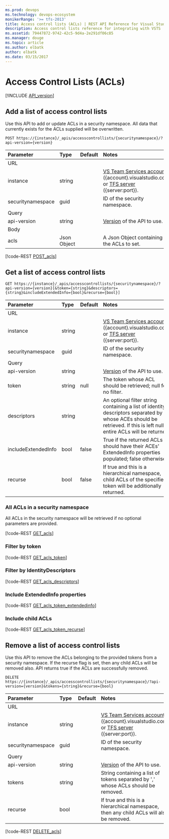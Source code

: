 ```yaml
---
ms.prod: devops
ms.technology: devops-ecosystem
monikerRange: '>= tfs-2013'
title: Access control lists (ACLs) | REST API Reference for Visual Studio Team Services and Team Foundation Server
description: Access control lists reference for integrating with VSTS
ms.assetid: 79447872-9742-42c5-9d4a-2e291df06c85
ms.manager: douge
ms.topic: article
ms.author: elbatk
author: elbatk
ms.date: 03/15/2017
---
```


# Access Control Lists (ACLs)
[!INCLUDE [API_version](../_data/version.md)]

## Add a list of access control lists
<a name="add" />

Use this API to add or update ACLs in a security namespace. All data that currently exists for the ACLs supplied will be overwritten. 

```no-highlight
POST https://{instance}/_apis/accesscontrollists/{securitynamespace}/?api-version={version}
```

| Parameter         | Type    | Default | Notes
|:------------------|:--------|:--------|:-------------------------------------------------------------------------------------------------------------
| URL		
| instance          | string  |         | [VS Team Services account](/vsts/integrate/get-started/rest/basics) ({account}.visualstudio.com) or [TFS server](/vsts/integrate/get-started/rest/basics) ({server:port}).
| securitynamespace | guid    |         | ID of the security namespace. 
| Query
| api-version       | string  |         | [Version](../../concepts/rest-api-versioning.md) of the API to use.
| Body
| acls              | Json Object |         | A Json Object containing the ACLs to set. 

[!code-REST [POST_acls](./_data/POST__accesscontrollists__securityNamespaceId__.json)]

## Get a list of access control lists
<a name="get" />

```no-highlight
GET https://{instance}/_apis/accesscontrollists/{securitynamespace}/?api-version={version}[&token={string}&descriptors={string}&includeExtendedInfo={bool}&recurse={bool}]
```

| Parameter         | Type    | Default | Notes
|:------------------|:--------|:--------|:-------------------------------------------------------------------------------------------------------------
| URL		         
| instance          | string  |         | [VS Team Services account](/vsts/integrate/get-started/rest/basics) ({account}.visualstudio.com) or [TFS server](/vsts/integrate/get-started/rest/basics) ({server:port}).
| securitynamespace | guid    |         | ID of the security namespace.
| Query 
| api-version       | string  |         | [Version](../../concepts/rest-api-versioning.md) of the API to use.
| token             | string  | null    | The token whose ACL should be retrieved; null for no filter. 
| descriptors	    | string  |         | An optional filter string containing a list of identity descriptors separated by ',' whose ACEs should be retrieved. If this is left null, entire ACLs will be returned.
| includeExtendedInfo | bool    | false   | True if the returned ACLs should have their ACEs' ExtendedInfo properties populated; false otherwise.
| recurse           | bool    | false   | If true and this is a hierarchical namespace, child ACLs of the specified token will be additionally returned.

### All ACLs in a security namespace

All ACLs in the security namespace will be retrieved if no optional parameters are provided. 

[!code-REST [GET_acls](./_data/GET__accesscontrollists__securityNamespaceId__.json)]

### Filter by token

[!code-REST [GET_acls_token](./_data/GET__accesscontrollists__securityNamespaceId___token-_existingToken_.json)]

### Filter by IdentityDescriptors

[!code-REST [GET_acls_descriptors](./_data/GET__accesscontrollists__securityNamespaceId___descriptors-_descriptor1_.json)]

### Include ExtendedInfo properties

[!code-REST [GET_acls_token_extendedinfo](./_data/GET__accesscontrollists__securityNamespaceId___token-_existingToken__includeExtendedInfo-True.json)]

### Include child ACLs

[!code-REST [GET_acls_token_recurse](./_data/GET__accesscontrollists__securityNamespaceId___token-_existingToken__includeExtendedInfo-False_recurse-True.json)]

## Remove a list of access control lists
<a name="remove" />

Use this API to remove the ACLs belonging to the provided tokens from a security namespace. If the recurse flag is set, then any child ACLs will be removed also. 
API returns true if the ACLs are successfully removed. 

```no-highlight
DELETE https://{instance}/_apis/accesscontrollists/{securitynamespace}/?api-version={version}&tokens={string}&recurse={bool}
```

| Parameter         | Type    | Default | Notes
|:------------------|:--------|:--------|:-------------------------------------------------------------------------------------------------------------
| URL		         
| instance          | string  |         | [VS Team Services account](/vsts/integrate/get-started/rest/basics) ({account}.visualstudio.com) or [TFS server](/vsts/integrate/get-started/rest/basics) ({server:port}).
| securitynamespace | guid    |         | ID of the security namespace.
| Query 
| api-version       | string  |         | [Version](../../concepts/rest-api-versioning.md) of the API to use.
| tokens            | string  |         | String containing a list of tokens separated by ',' whose ACLs should be removed.
| recurse           | bool    |         | If true and this is a hierarchical namespace, then any child ACLs will also be removed.

[!code-REST [DELETE_acls](./_data/DELETE__accesscontrollists__securityNamespaceId___tokens-_newToken1_,_newToken2__recurse-False.json)]
